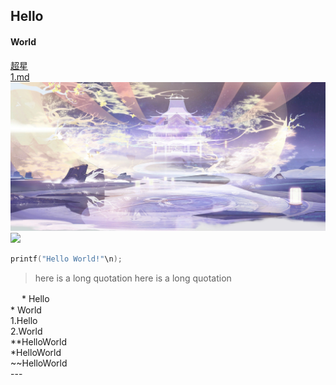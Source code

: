 ## Hello<br>
#### World<br>
[超星](http://jlu.fy.chaoxing.com/portal)<br>
[1.md](https://github.com/Dagny-l/helloworld/edit/main/1.md)<br>
![](https://github.com/Dagny-l/helloworld/blob/main/images/Screenshot_20200701_070157_com.tencent.swy.jpg)<br>
![](https://i02piccdn.sogoucdn.com/d8e819ceaa8517a4)<br>
```c
printf("Hello World!"\n);
```
<blockquote>
<p>here is a long quotation here is a long quotation</p>
</blockquote>　
* Hello<br>
* World<br>
1.Hello<br>
2.World <br>
**HelloWorld<br>
*HelloWorld<br>
~~HelloWorld<br>
---
